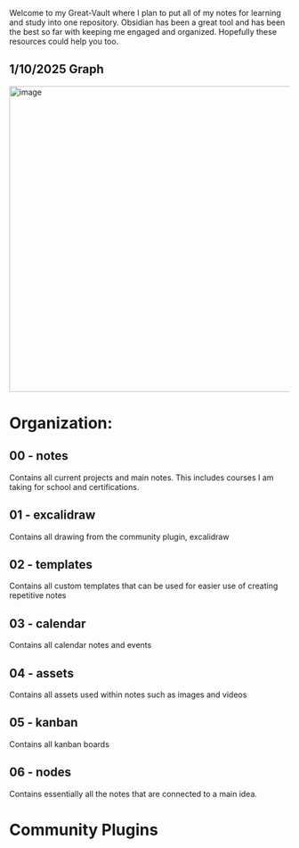 Welcome to my Great-Vault where I plan to put all of my notes for learning and study into one repository. Obsidian has been a great tool and has been the best so far with keeping me engaged and organized. Hopefully these resources could help you too.

## 1/10/2025 Graph

<img width="548" alt="image" src="https://github.com/user-attachments/assets/8ffaa044-1781-41b9-89e0-93bc370b3bcd" />

# Organization: 
## 00 - notes
Contains all current projects and main notes. This includes courses I am taking for school and certifications.
## 01 - excalidraw
Contains all drawing from the community plugin, excalidraw 
## 02 - templates
Contains all custom templates that can be used for easier use of creating repetitive notes
## 03 - calendar 
Contains all calendar notes and events
## 04 - assets
Contains all assets used within notes such as images and videos
## 05 - kanban
Contains all kanban boards
## 06 - nodes
Contains essentially all the notes that are connected to a main idea.

# Community Plugins

